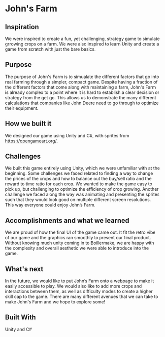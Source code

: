 # John's Farm
## Inspiration
We were inspired to create a fun, yet challenging, strategy game to simulate grrowing crops on a farm. We were also inspired to learn Unity and create a game from scratch with just the bare basics.

## Purpose
The purpose of John's Farm is to simualate the different factors that go into real farming through a simpler, compact game. Despite having a fraction of the different factors that come along with maintaining a farm, John's Farm is already complex to a point where it is hard to establish a clear decision or strategy from the get go. This allows us to demonstrate the many different calculations that companies like John Deere need to go through to optimize their equipment.

## How we built it
We designed our game using Unity and C#, with sprites from https://opengameart.org/.

## Challenges
We built this game entirely using Unity, which we were unfamiliar with at the beginning. Some challenges we faced related to finding a way to change the prices of the crops and how to balance out the buy/sell ratio and the reward to time ratio for each crop. We wanted to make the game easy to pick up, but challenging to optimize the efficiency of crop growing. Another challenge we faced along the way was animating and presenting the sprites such that they would look good on multiple different screen resolutions. This way everyone could enjoy John’s Farm. 

## Accomplishments and what we learned
We are proud of how the final UI of the game came out. It fit the retro vibe of our game and the graphics ran smoothly to present our final product. Without knowing much unity coming in to Boillermake, we are happy with the complexity and overall aesthetic we were able to introduce into the game. 

## What's next
In the future, we would like to put John’s Farm onto a webpage to make it easily accessible to play. We would also like to add more crops and interactions between them, as well as difficulty modes to create a higher skill cap to the game. There are many different avenues that we can take to make John's Farm and we hope to explore some!


## Built With
Unity and C#
